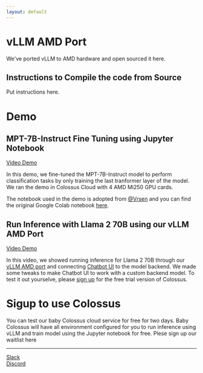 ```yaml
---
layout: default
---
```


# vLLM AMD Port

We've ported vLLM to AMD hardware and open sourced it here.

## Instructions to Compile the code from Source

Put instructions here.

# Demo
## MPT-7B-Instruct Fine Tuning using Jupyter Notebook
[Video Demo](https://www.loom.com/share/29ce1195945d4971ab0675b2a9565ff4?sid=547557a9-bc7c-4eef-b08f-dc8d7667cc30)

In this demo, we fine-tuned the MPT-7B-Instruct model to perform classification tasks by only training the last tranformer layer of the model. We ran the demo in Colossus Cloud with 4 AMD Mi250 GPU cards.

The notebook used in the demo is adopted from [@Vrsen](https://www.youtube.com/watch?v=3de0Utr9XnI) and you can find the original Google Colab notebook [here](https://colab.research.google.com/drive/1DqKNPOzyMUXmJiJFvJITOahVDxCrA-wA).

## Run Inference with Llama 2 70B using our vLLM AMD Port
[Video Demo](https://www.loom.com/share/463626f7871e4340b79fe0f6f22129b1?sid=282284e5-abc6-4f31-8199-f863da792692)

In this video, we showed running inference for Llama 2 70B through our [vLLM AMD port](#vllm-amd-port) and connecting [Chatbot UI](https://github.com/mckaywrigley/chatbot-ui) to the model backend. We made some tweaks to make Chatbot UI to work with a custom backend model. To test it out yourselve, please [sign up](#sigup-to-use-colossus) for the free trial version of Colossus.

# Sigup to use Colossus
You can test our baby Colossus cloud service for free for two days. Baby Colossus will have all environment configured for you to run inference using vLLM and train model using the Jupyter notebook for free. Plese sign up our waitlist here

* * *
[Slack](https://join.slack.com/t/colossus-9h48252/shared_invite/zt-27wnzrsuv-Du4mNSac87lqYksM83I2pw)   
[Discord](https://discord.gg/BzAtTH9XW3)